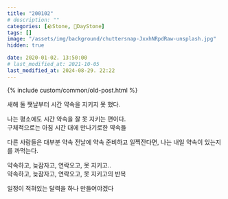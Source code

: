 ```yaml
---
title: "200102"
# description: ""
categories: [🪨Stone, 🌱DayStone]
tags: []
image: "/assets/img/background/chuttersnap-JxxhNRpdRaw-unsplash.jpg"
hidden: true

date: 2020-01-02. 13:50:00
# last_modified_at: 2021-10-05
last_modified_at: 2024-08-29. 22:22
---
```


{% include custom/common/old-post.html %}

새해 둘 쨋날부터 시간 약속을 지키지 못 했다.  

나는 평소에도 시간 약속을 잘 못 지키는 편이다.  
구체적으로는 아침 시간 대에 만나기로한 약속들  

다른 사람들은 대부분 약속 전날에 약속 준비하고 일찍잔다면, 나는 내일 약속이 있는지를 까먹는다.  

약속하고, 늦잠자고, 연락오고, 못 지키고..  
약속하고, 늦잠자고, 연락오고, 못 지키고의 반복  

일정이 적혀있는 달력을 하나 만들어야겠다  
